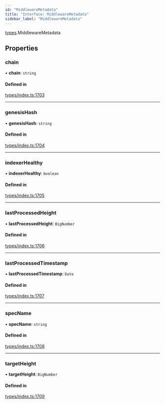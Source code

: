 ```yaml
---
id: "MiddlewareMetadata"
title: "Interface: MiddlewareMetadata"
sidebar_label: "MiddlewareMetadata"
---
```


[types](../../../modules/Types/Types.md).MiddlewareMetadata

## Properties

### chain

• **chain**: `string`

#### Defined in

[types/index.ts:1703](https://github.com/PolymeshAssociation/polymesh-sdk/blob/2c78f6c34/src/types/index.ts#L1703)

___

### genesisHash

• **genesisHash**: `string`

#### Defined in

[types/index.ts:1704](https://github.com/PolymeshAssociation/polymesh-sdk/blob/2c78f6c34/src/types/index.ts#L1704)

___

### indexerHealthy

• **indexerHealthy**: `boolean`

#### Defined in

[types/index.ts:1705](https://github.com/PolymeshAssociation/polymesh-sdk/blob/2c78f6c34/src/types/index.ts#L1705)

___

### lastProcessedHeight

• **lastProcessedHeight**: `BigNumber`

#### Defined in

[types/index.ts:1706](https://github.com/PolymeshAssociation/polymesh-sdk/blob/2c78f6c34/src/types/index.ts#L1706)

___

### lastProcessedTimestamp

• **lastProcessedTimestamp**: `Date`

#### Defined in

[types/index.ts:1707](https://github.com/PolymeshAssociation/polymesh-sdk/blob/2c78f6c34/src/types/index.ts#L1707)

___

### specName

• **specName**: `string`

#### Defined in

[types/index.ts:1708](https://github.com/PolymeshAssociation/polymesh-sdk/blob/2c78f6c34/src/types/index.ts#L1708)

___

### targetHeight

• **targetHeight**: `BigNumber`

#### Defined in

[types/index.ts:1709](https://github.com/PolymeshAssociation/polymesh-sdk/blob/2c78f6c34/src/types/index.ts#L1709)
